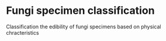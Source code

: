 # Fungi specimen classification
 Classification the edibility of fungi specimens based on physical chracteristics 

